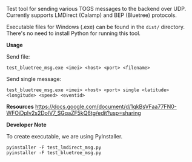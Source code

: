 Test tool for sending various TOGS messages to the backend over UDP. Currently supports LMDirect (Calamp) and BEP (Bluetree) protocols.

Executable files for Windows (.exe) can be found in the `dist/` directory. There's no need to install Python for running this tool.

**Usage**

Send file:

`test_bluetree_msg.exe <imei> <host> <port> <filename>`

Send single message:

`test_bluetree_msg.exe <imei> <host> <port> single <latitude> <longitude> <speed> <eventid>`


**Resources**
https://docs.google.com/document/d/1qkBsVFaa77FN0-WFOiDpIv2s2DolV7_SGqaZF5kQ6tg/edit?usp=sharing


**Developer Note** 

To create executable, we are using PyInstaller.
```
pyinstaller -F test_lmdirect_msg.py
pyinstaller -F test_bluetree_msg.py
```
